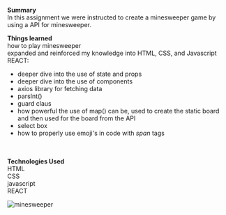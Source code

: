 <strong>Summary</strong><br/>
In this assignment we were instructed to create a minesweeper game by using a API for minesweeper. 

<strong>Things learned</strong><br/>
how to play minesweeper<br/>
expanded and reinforced my knowledge into HTML, CSS, and Javascript<br/>
REACT:<br/>
 - deeper dive into the use of state and props<br/>
 - deeper dive into the use of components<br/>
 - axios library for fetching data <br/>
 - parsInt()
 - guard claus
 - how powerful the use of map() can be, used to create the static board and then used for the board from the API<br/>
 - select box<br/>
 - how to properly use emoji's in code with <i>span</i> tags <br/>

<br/> 
<br/>
<strong>Technologies Used</strong><br/>
HTML<br/>
CSS<br/>
javascript<br/>
REACT<br/>


![minesweeper](https://user-images.githubusercontent.com/44300521/49701374-a7f25c00-fbb9-11e8-82fe-018d4ba39ce5.gif)
